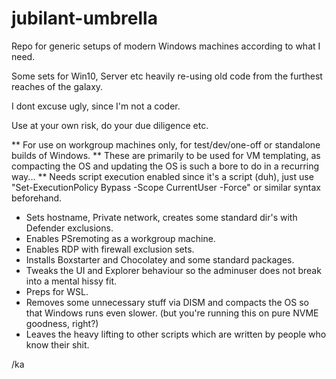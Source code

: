 # jubilant-umbrella

Repo for generic setups of modern Windows machines according to what I need.

Some sets for Win10, Server etc heavily re-using old code from the furthest reaches of the galaxy. 

I dont excuse ugly, since I'm not a coder.

Use at your own risk, do your due diligence etc.

** For use on workgroup machines only, for test/dev/one-off or standalone builds of Windows.
** These are primarily to be used for VM templating, as compacting the OS and updating the OS is such a bore to do in a recurring way...
**  Needs script execution enabled since it's a script (duh), just use "Set-ExecutionPolicy Bypass -Scope CurrentUser -Force" or similar syntax beforehand.

* Sets hostname, Private network, creates some standard dir's with Defender exclusions.
* Enables PSremoting as a workgroup machine.
* Enables RDP with firewall exclusion sets.
* Installs Boxstarter and Chocolatey and some standard packages.
* Tweaks the UI and Explorer behaviour so the adminuser does not break into a mental hissy fit.
* Preps for WSL.
* Removes some unnecessary stuff via DISM and compacts the OS so that Windows runs even slower. (but you're running this on pure NVME goodness, right?)
* Leaves the heavy lifting to other scripts which are written by people who know their shit.

/ka
